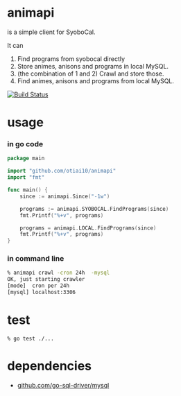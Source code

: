 # animapi
is a simple client for SyoboCal.

It can

1. Find programs from syobocal directly 
2. Store animes, anisons and programs in local MySQL.
3. (the combination of 1 and 2) Crawl and store those.
4. Find animes, anisons and programs from local MySQL.

[![Build Status](https://travis-ci.org/otiai10/animapi.svg?branch=ws/v3)](https://travis-ci.org/otiai10/animapi)

# usage
### in go code
```go
package main

import "github.com/otiai10/animapi"
import "fmt"

func main() {
    since := animapi.Since("-1w")    

    programs := animapi.SYOBOCAL.FindPrograms(since)
    fmt.Printf("%+v", programs)

    programs = animapi.LOCAL.FindPrograms(since)
    fmt.Printf("%+v", programs)
}
```
### in command line
```sh
% animapi crawl -cron 24h  -mysql
OK, just starting crawler
[mode]  cron per 24h
[mysql] localhost:3306
```

# test
```
% go test ./...
```

# dependencies
- [github.com/go-sql-driver/mysql](https://github.com/go-sql-driver/mysql)


